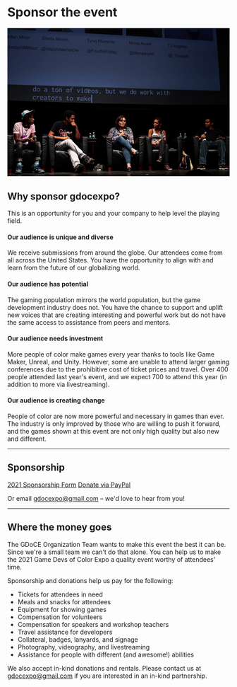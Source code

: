 # Sponsor the event

![](/assets/images/photos/2018/2018GDoCE_2.jpg)


## Why sponsor gdocexpo?

This is an opportunity for you and your company to help level the playing field.

#### Our audience is unique and diverse

We receive submissions from around the globe. Our attendees come from all across the United States. You have the opportunity to align with and learn from the future of our globalizing world.

#### Our audience has potential

The gaming population mirrors the world population, but the game development industry does not. You have the chance to support and uplift new voices that are creating interesting and powerful work but do not have the same access to assistance from peers and mentors.

#### Our audience needs investment

More people of color make games every year thanks to tools like Game Maker, Unreal, and Unity. However, some are unable to attend larger gaming conferences due to the prohibitive cost of ticket prices and travel. Over 400 people attended last year's event, and we expect 700 to attend this year (in addition to more via livestreaming).

#### Our audience is creating change

People of color are now more powerful and necessary in games than ever. The industry is only improved by those who are willing to push it forward, and the games shown at this event are not only high quality but also new and different.

----

## Sponsorship
<a href="https://form.asana.com/?k=7_pdByfVOFEcUHnwe4PEQw&d=1199887033097839" class="btn">2021 Sponsorship Form</a> <a href="https://www.paypal.com/donate?hosted_button_id=FK339Z42K8JGQ" class="btn" target="_blank">Donate via PayPal</a> 

Or email gdocexpo@gmail.com – we'd love to hear from you!

----

## Where the money goes

The GDoCE Organization Team wants to make this event the best it can be. Since we're a small team we can't do that alone. You can help us to make the 2021 Game Devs of Color Expo a quality event worthy of attendees' time.

Sponsorship and donations help us pay for the following:

- Tickets for attendees in need
- Meals and snacks for attendees
- Equipment for showing games
- Compensation for volunteers
- Compensation for speakers and workshop teachers
- Travel assistance for developers
- Collateral, badges, lanyards, and signage
- Photography, videography, and livestreaming
- Assistance for people with different (and awesome!) abilities

We also accept in-kind donations and rentals. Please contact us at gdocexpo@gmail.com if you are interested in an in-kind partnership.
